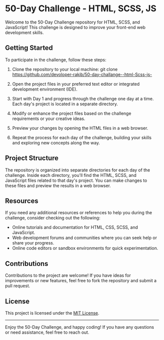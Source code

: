 # 50-Day Challenge - HTML, SCSS, JS

Welcome to the 50-Day Challenge repository for HTML, SCSS, and JavaScript! This challenge is designed to improve your front-end web development skills.

## Getting Started

To participate in the challenge, follow these steps:

1. Clone the repository to your local machine:
git clone https://github.com/devoloper-rakib/50-day-challange--html-Scss-js-


2. Open the project files in your preferred text editor or integrated development environment (IDE).

3. Start with Day 1 and progress through the challenge one day at a time. Each day's project is located in a separate directory.

4. Modify or enhance the project files based on the challenge requirements or your creative ideas.

5. Preview your changes by opening the HTML files in a web browser.

6. Repeat the process for each day of the challenge, building your skills and exploring new concepts along the way.

## Project Structure

The repository is organized into separate directories for each day of the challenge. Inside each directory, you'll find the HTML, SCSS, and JavaScript files related to that day's project. You can make changes to these files and preview the results in a web browser.

## Resources

If you need any additional resources or references to help you during the challenge, consider checking out the following:

- Online tutorials and documentation for HTML, CSS, SCSS, and JavaScript.
- Web development forums and communities where you can seek help or share your progress.
- Online code editors or sandbox environments for quick experimentation.

## Contributions

Contributions to the project are welcome! If you have ideas for improvements or new features, feel free to fork the repository and submit a pull request.

## License

This project is licensed under the [MIT License](LICENSE).

---

Enjoy the 50-Day Challenge, and happy coding! If you have any questions or need assistance, feel free to reach out.

